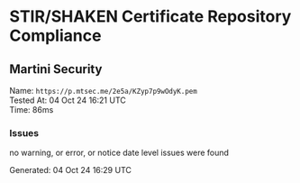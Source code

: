 # STIR/SHAKEN Certificate Repository Compliance

## Martini Security

Name: `https://p.mtsec.me/2e5a/KZyp7p9wOdyK.pem`\
Tested At: 04 Oct 24 16:21 UTC\
Time: 86ms

### Issues

no warning, or error, or notice date level issues were found

Generated: 04 Oct 24 16:29 UTC